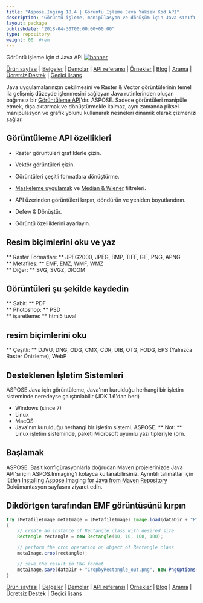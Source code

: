 ```yaml
---
title: "Aspose.Inging 18.4 | Görüntü İşleme Java Yüksek Kod API" 
description: "Görüntü işleme, manipülasyon ve dönüşüm için Java sınıfı kütüphanesi. Maskeleme, filtreler, deskew, matris dönüşümü, şekiller, titizlik ve vektörleri destekler." 
layout: package
publishdate: "2018-04-30T00:00:00+00:00"
type: repository
weight: 00	#rem
---
```


Görüntü işleme için # Java API
[![banner](../aspose_imaging-for-java-banner.png)](./)

[Ürün sayfası](https://products.aspose.com/imaging/java) | [Belgeler](https://docs.aspose.com/imaging/java/) | [Demolar](https://products.aspose.app/imaging/family) | [API referansı](https://apireference.aspose.com/imaging/java) | [Örnekler](https://github.com/aspose-imaging/Aspose.Imaging-for-Java) | [Blog](https://blog.aspose.com/category/imaging/) | [Arama](https://search.aspose.com/) | [Ücretsiz Destek](https://forum.aspose.com/c/imaging) | [Geçici lisans](https://purchase.aspose.com/temporary-license)

Java uygulamalarınızın çekilmesini ve Raster & Vector görüntülerinin temel ila gelişmiş düzeyde işlenmesini sağlayan Java rutinlerinden oluşan bağımsız bir [Görüntüleme API](https://products.aspose.com/imaging/java)'dır.
ASPOSE. Sadece görüntüleri manipüle etmek, dışa aktarmak ve dönüştürmekle kalmaz, aynı zamanda piksel manipülasyon ve grafik yolunu kullanarak nesneleri dinamik olarak çizmenizi sağlar.

## Görüntüleme API özellikleri
- Raster görüntüleri grafiklerle çizin.
- Vektör görüntüleri çizin.
- Görüntüleri çeşitli formatlara dönüştürme.

- [Maskeleme uygulamak](https://docs.aspose.com/imaging/java/applying-masking-to-images/) ve [Median & Wiener](https://docs.aspose.com/imaging/java/applying-median-and-wiener-filters/) filtreleri.
- API üzerinden görüntüleri kırpın, döndürün ve yeniden boyutlandırın.
- Defew & Dönüştür.
- Görüntü özelliklerini ayarlayın.

## Resim biçimlerini oku ve yaz
** Raster Formatları: ** JPEG2000, JPEG, BMP, TIFF, GIF, PNG, APNG \
** Metafiles: ** EMF, EMZ, WMF, WMZ \
** Diğer: ** SVG, SVGZ, DICOM

## Görüntüleri şu şekilde kaydedin
** Sabit: ** PDF \
** Photoshop: ** PSD \
** işaretleme: ** html5 tuval

## resim biçimlerini oku
** Çeşitli: ** DJVU, DNG, ODG, CMX, CDR, DIB, OTG, FODG, EPS (Yalnızca Raster Önizleme), WebP

## Desteklenen İşletim Sistemleri
ASPOSE.Java için görüntüleme, Java'nın kurulduğu herhangi bir işletim sisteminde neredeyse çalıştırılabilir (JDK 1.6'dan beri)
- Windows (since 7)
- Linux
- MacOS
- Java'nın kurulduğu herhangi bir işletim sistemi.
ASPOSE.
** Not: ** Linux işletim sisteminde, paketi Microsoft uyumlu yazı tipleriyle (örn.

## Başlamak

ASPOSE. Basit konfigürasyonlarla doğrudan Maven projelerinizde Java API'sı için ASPOS.Inmaging'i kolayca kullanabilirsiniz. Ayrıntılı talimatlar için lütfen [Installing Aspose.Imaging for Java from Maven Repository](https://docs.aspose.com/imaging/java/installation/) Dokümantasyon sayfasını ziyaret edin.

## Dikdörtgen tarafından EMF görüntüsünü kırpın

```java
try (MetafileImage metaImage = (MetafileImage) Image.load(dataDir + "Picture1.emf"))
{
	// create an instance of Rectangle class with desired size
	Rectangle rectangle = new Rectangle(10, 10, 100, 100);

	// perform the crop operation on object of Rectangle class
	metaImage.crop(rectangle);

	// save the result in PNG format
	metaImage.save(dataDir + "CropbyRectangle_out.png", new PngOptions());
}
```

[Ürün sayfası](https://products.aspose.com/imaging/java) | [Belgeler](https://docs.aspose.com/imaging/java/) | [Demolar](https://products.aspose.app/imaging/family) | [API referansı](https://apireference.aspose.com/imaging/java) | [Örnekler](https://github.com/aspose-imaging/Aspose.Imaging-for-Java) | [Blog](https://blog.aspose.com/category/imaging/) | [Arama](https://search.aspose.com/) | [Ücretsiz Destek](https://forum.aspose.com/c/imaging) | [Geçici lisans](https://purchase.aspose.com/temporary-license)
